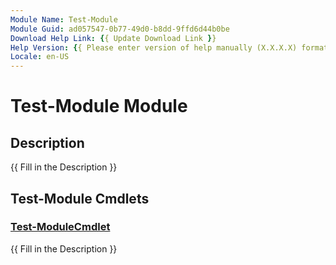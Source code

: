 ```yaml
---
Module Name: Test-Module
Module Guid: ad057547-0b77-49d0-b8dd-9ffd6d44b0be
Download Help Link: {{ Update Download Link }}
Help Version: {{ Please enter version of help manually (X.X.X.X) format }}
Locale: en-US
---
```


# Test-Module Module
## Description
{{ Fill in the Description }}

## Test-Module Cmdlets
### [Test-ModuleCmdlet](Test-ModuleCmdlet.md)
{{ Fill in the Description }}

